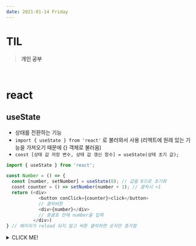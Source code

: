 ```yaml
---
date: 2021-01-14 Friday
---
```


# TIL

> **개인 공부**
<br />

# react

## **useState**
- 상태를 전환하는 기능
- `import { useState } from 'react'` 로 불러와서 사용 (리액트에 원래 있는 기능을 가져오기 때문에 {} 객체로 불러옴)
- `const [상태 값 저장 변수, 상태 값 갱신 함수] = useState(상태 초기 값);`
```js
import { useState } from 'react';

const Number = () => {
  const [number, setNumber] = useState(0); // 값을 0으로 초기화
  cosnt counter = () => setNumber(number + 1); // 클릭시 +1
  return (<div>
            <button conClick={counter}>click</button> 
            // 클릭버튼
            <div>{number}</div> 
            // 중괄호 안에 number을 입력
          </div>)
} // 페이지가 reload 되지 않고 버튼 클릭하면 숫자만 증가함
```

<details>
<summary>CLICK ME!</summary>  

- https://xiubindev.tistory.com/97
</detials>  
